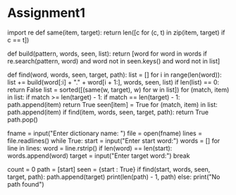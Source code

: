 # Assignment1
import re
def same(item, target):
  return len([c for (c, t) in zip(item, target) if c == t])

def build(pattern, words, seen, list):
  return [word for word in words
                 if re.search(pattern, word) and word not in seen.keys() and
                    word not in list]

def find(word, words, seen, target, path):
  list = []
  for i in range(len(word)):
    list += build(word[:i] + "." + word[i + 1:], words, seen, list)
  if len(list) == 0:
    return False
  list = sorted([(same(w, target), w) for w in list])
  for (match, item) in list:
    if match >= len(target) - 1:
      if match == len(target) - 1:
        path.append(item)
      return True
    seen[item] = True
  for (match, item) in list:
    path.append(item)
    if find(item, words, seen, target, path):
      return True
    path.pop()

fname = input("Enter dictionary name: ")
file = open(fname)
lines = file.readlines()
while True:
  start = input("Enter start word:")
  words = []
  for line in lines:
    word = line.rstrip()
    if len(word) == len(start):
      words.append(word)
  target = input("Enter target word:")
  break

count = 0
path = [start]
seen = {start : True}
if find(start, words, seen, target, path):
  path.append(target)
  print(len(path) - 1, path)
else:
  print("No path found")
